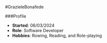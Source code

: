 #GrazieleBonafede


###Profile
- **Started**: 06/03/2024
- **Role**: Software Developer
- **Hobbies**: Rowing, Reading, and Role-playing